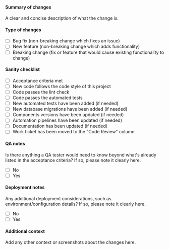 #### Summary of changes

A clear and concise description of what the change is.

#### Type of changes

- [ ] Bug fix (non-breaking change which fixes an issue)
- [ ] New feature (non-breaking change which adds functionality)
- [ ] Breaking change (fix or feature that would cause existing functionality to change)

#### Sanity checklist

- [ ] Acceptance criteria met
- [ ] New code follows the code style of this project
- [ ] Code passes the lint check
- [ ] Code passes the automated tests
- [ ] New automated tests have been added (if needed)
- [ ] New database migrations have been added (if needed)
- [ ] Components versions have been updated (if needed)
- [ ] Automation pipelines have been updated (if needed)
- [ ] Documentation has been updated (if needed)
- [ ] Work ticket has been moved to the "Code Review" column

#### QA notes

Is there anything a QA tester would need to know beyond what's already listed in the acceptance criteria? If so, please note it clearly here.

- [ ] No
- [ ] Yes

#### Deployment notes

Any additional deployment considerations, such as environment/configuration details? If so, please note it clearly here.

- [ ] No
- [ ] Yes

#### Additional context

Add any other context or screenshots about the changes here.
